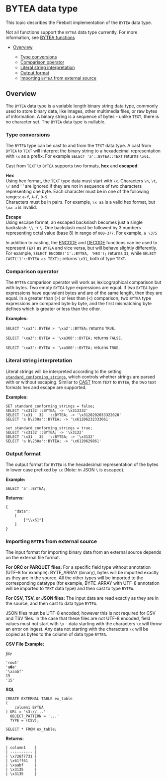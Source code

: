 # [](#bytea-data-type)BYTEA data type

This topic describes the Firebolt implementation of the `BYTEA` data type.

Not all functions support the `BYTEA` data type currently. For more information, see [BYTEA functions](/sql_reference/functions-reference/bytea/)

- [Overview](#overview)
  
  - [Type conversions](#type-conversions)
  - [Comparison operator](#comparison-operator)
  - [Literal string interpretation](#literal-string-interpretation)
  - [Output format](#output-format)
  - [Importing `BYTEA` from external source](#importing-bytea-from-external-source)

## [](#overview)Overview

The `BYTEA` data type is a variable length binary string data type, commonly used to store binary data, like images, other multimedia files, or raw bytes of information. A binary string is a sequence of bytes - unlike `TEXT`, there is no character set. The `BYTEA` data type is nullable.

### [](#type-conversions)Type conversions

The `BYTEA` type can be cast to and from the `TEXT` data type. A cast from `BYTEA` to `TEXT` will interpret the binary string to a hexadecimal representation with `\x` as a prefix. For example `SELECT 'a'::BYTEA::TEXT` returns `\x61`.

Cast from `TEXT` to `BYTEA` supports two formats, **hex** and **escaped**:

**Hex**  
Using hex format, the `TEXT` type data must start with `\x`. Characters `\n`, `\t`, `\r` and ‘ ‘ are ignored if they are not in sequence of two characters representing one byte. Each character must be in one of the following ranges: `a-f`, `A-F`, `0-9`.  
Characters must be in pairs. For example, `\x aa` is a valid hex format, but `\xa a` is invalid.

**Escape**  
Using escape format, an escaped backslash becomes just a single backslash: `\\` -&gt; `\`. One backslash must be followed by 3 numbers representing octal value (base 8) in range of `000-377`. For example, `a \375`

In addition to casting, the [ENCODE](/sql_reference/functions-reference/bytea/encode.html) and [DECODE](/sql_reference/functions-reference/bytea/decode.html) functions can be used to represent `TEXT` as `BYTEA` and vice versa, but will behave slightly differently. For example, `SELECT ENCODE('1'::BYTEA, 'HEX');` returns `31`, while `SELECT CAST('1'::BYTEA as TEXT);` returns `\x31`, both of type `TEXT`.

### [](#comparison-operator)Comparison operator

The `BYTEA` comparison operator will work as lexicographical comparison but with bytes. Two empty `BYTEA` type expressions are equal. If two `BYTEA` type expressions have equivalent bytes and are of the same length, then they are equal. In a greater than (&gt;) or less than (&lt;) comparison, two `BYTEA` type expressions are compared byte by byte, and the first mismatching byte defines which is greater or less than the other.

**Examples:**

`SELECT '\xa3'::BYTEA > '\xa2'::BYTEA;` returns `TRUE`.

`SELECT '\xa3'::BYTEA = '\xa300'::BYTEA;` returns `FALSE`.

`SELECT '\xa3'::BYTEA < '\xa300'::BYTEA;` returns `TRUE`.

### [](#literal-string-interpretation)Literal string interpretation

Literal strings will be interpreted according to the setting [`standard_conforming_strings`,](/Reference/system-settings.html#enable-parsing-for-literal-strings) which controls whether strings are parsed with or without escaping. Similar to [CAST](/sql_reference/functions-reference/conditional-and-miscellaneous/cast.html) from `TEXT` to `BYTEA`, the two text formats hex and escape are supported.

**Examples:**

```
SET standard_conforming_strings = false;
SELECT '\x3132'::BYTEA; -> '\x313332'
SELECT '\x31   32  '::BYTEA; -> '\x3120202033322020'
SELECT 'a b\230a'::BYTEA; -> '\x61206232333061'

set standard_conforming_strings = true;
SELECT '\x3132'::BYTEA; -> '\x3132'
SELECT '\x31   32  '::BYTEA; -> '\x3132'
SELECT 'a b\230a'::BYTEA; -> '\x6120629861'
```

### [](#output-format)Output format

The output format for `BYTEA` is the hexadecimal representation of the bytes in lower case prefixed by `\x` (Note: in JSON `\` is escaped).

**Example:**

```
SELECT 'a'::BYTEA;
```

**Returns:**

```
{
    "data":
    [
        ["\\x61"]
    ]
}
```

### [](#importing-bytea-from-external-source)Importing `BYTEA` from external source

The input format for importing binary data from an external source depends on the external file format.

**For ORC or PARQUET files:** For a specific field type without annotation (UTF-8 for example): BYTE\_ARRAY (binary), bytes will be imported exactly as they are in the source. All the other types will be imported to the corresponding datatype (for example, BYTE\_ARRAY with UTF-8 annotation will be imported to `TEXT` data type) and then cast to type `BYTEA`.

**For CSV, TSV, or JSON files:** The input data are read exactly as they are in the source, and then cast to data type `BYTEA`.

JSON files must be UTF-8 encoded; however this is not required for CSV and TSV files. In the case that these files are not UTF-8 encoded, field values must not start with `\x` - data starting with the characters `\x` will throw an error on ingest. Any data not starting with the characters `\x` will be copied as bytes to the column of data type `BYTEA`.

**CSV File Example:**

*file*

```csv
'row1'
'a�a'
'\xaabf'
15
'15'
```

**SQL**

```
CREATE EXTERNAL TABLE ex_table
(
    column1 BYTEA
) URL = 's3://...'
  OBJECT_PATTERN = '...'
  TYPE = (CSV);

SELECT * FROM ex_table;
```

**Returns:**

```table
| column1    |
| ---------- |
| \x726f7731 |
| \x61ff61   |
| \xaabf     |
| \x3135     |
| \x3135     |
```